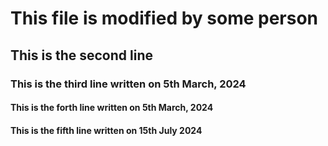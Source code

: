 # This file is modified by some person
## This is the second line
### This is the third line written on 5th March, 2024
#### This is the forth line written on 5th March, 2024
#### This is the fifth line written on 15th July 2024
